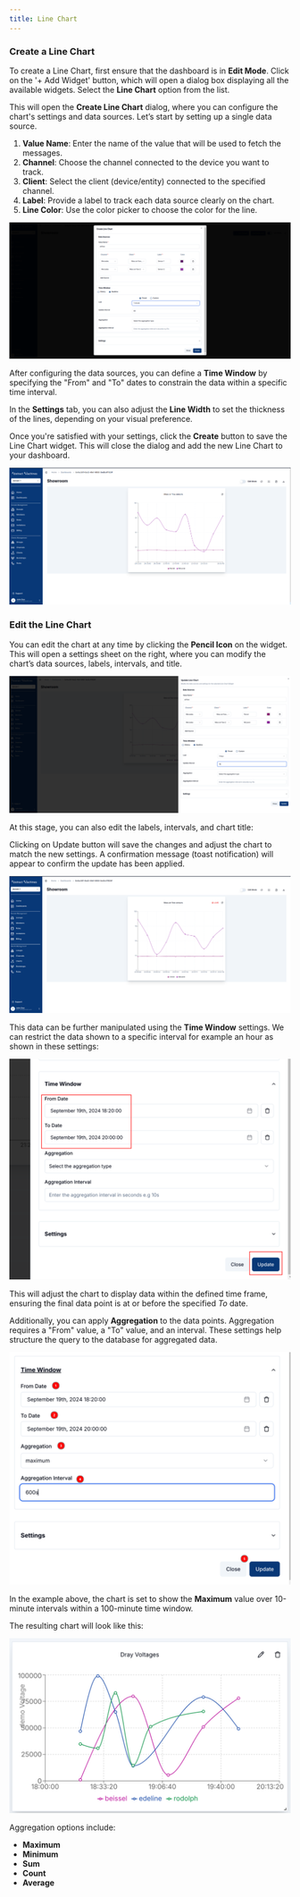 ```yaml
---
title: Line Chart
---
```


### Create a Line Chart

To create a Line Chart, first ensure that the dashboard is in **Edit Mode**.
Click on the '+ Add Widget' button, which will open a dialog box displaying all the available widgets.
Select the **Line Chart** option from the list.

This will open the **Create Line Chart** dialog, where you can configure the chart's settings and data sources. Let’s start by setting up a single data source.

1. **Value Name**: Enter the name of the value that will be used to fetch the messages.
2. **Channel**: Choose the channel connected to the device you want to track.
3. **Client**: Select the client (device/entity) connected to the specified channel.
4. **Label**: Provide a label to track each data source clearly on the chart.
5. **Line Color**: Use the color picker to choose the color for the line.

![Line Chart data Source](../docs/img/dashboards/single-data-linechart.png)

After configuring the data sources, you can define a **Time Window** by specifying the "From" and "To" dates to constrain the data within a specific time interval.

In the **Settings** tab, you can also adjust the **Line Width** to set the thickness of the lines, depending on your visual preference.

Once you're satisfied with your settings, click the **Create** button to save the Line Chart widget.
This will close the dialog and add the new Line Chart to your dashboard.

![LineChart Created](../docs/img/dashboards/created-linechart.png)

### Edit the Line Chart

You can edit the chart at any time by clicking the **Pencil Icon** on the widget. This will open a settings sheet on the right, where you can modify the chart’s data sources, labels, intervals, and title.

![Adjusting Line Chart dataSources](../docs/img/dashboards/edit-linechart-sheet.png)

At this stage, you can also edit the labels, intervals, and chart title:

Clicking on Update button will save the changes and adjust the chart to match the new settings.
A confirmation message (toast notification) will appear to confirm the update has been applied.

![Edited Line Chart](../docs/img/dashboards/new-linechart.png)

This data can be further manipulated using the **Time Window** settings.
We can restrict the data shown to a specific interval for example an hour as shown in these settings:

![Edit time window](../docs/img/dashboards/to-from-linechart.png)

This will adjust the chart to display data within the defined time frame, ensuring the final data point is at or before the specified _To_ date.

Additionally, you can apply **Aggregation** to the data points. Aggregation requires a "From" value, a "To" value, and an interval. These settings help structure the query to the database for aggregated data.

![Aggregation Line Chart](../docs/img/dashboards/aggregation-linechart-settings.png)

In the example above, the chart is set to show the **Maximum** value over 10-minute intervals within a 100-minute time window.

The resulting chart will look like this:

![Maximum Aggregates Line Charts](../docs/img/dashboards/max-linechart.png)

Aggregation options include:

- **Maximum**
- **Minimum**
- **Sum**
- **Count**
- **Average**
